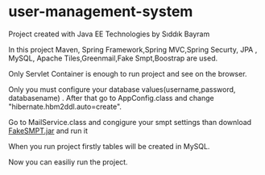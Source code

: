 # user-management-system

Project created with Java EE Technologies by Sıddık Bayram

In this project Maven, Spring Framework,Spring MVC,Spring Securty, JPA , MySQL, Apache Tiles,Greenmail,Fake Smpt,Boostrap are used.

Only Servlet Container is enough to run project and see on the browser. 

Only you must configure your database values(username,password, databasename) . After that go to AppConfig.class and change "hibernate.hbm2ddl.auto=create".

 Go to MailService.class and congigure your smpt settings than download  <a href="http://nilhcem.com/FakeSMTP/download.html">FakeSMPT.jar</a> and run it

When you run project firstly tables will be created in MySQL.

Now you can easiliy run the project.
